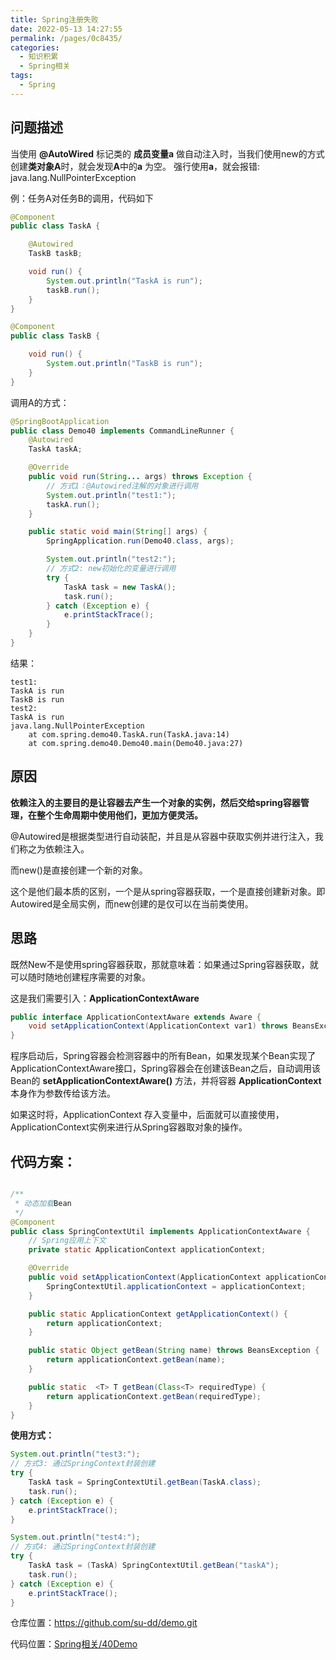 ```yaml
---
title: Spring注册失败
date: 2022-05-13 14:27:55
permalink: /pages/0c8435/
categories:
  - 知识积累
  - Spring相关
tags:
  - Spring
---
```


## 问题描述
当使用 **@AutoWired** 标记类的 **成员变量a** 做自动注入时，当我们使用new的方式创建**类对象A**时，就会发现**A**中的**a** 为空。
强行使用**a**，就会报错: java.lang.NullPointerException

例：任务A对任务B的调用，代码如下

```java
@Component
public class TaskA {

    @Autowired
    TaskB taskB;

    void run() {
        System.out.println("TaskA is run");
        taskB.run();
    }
}
```

```java
@Component
public class TaskB {

    void run() {
        System.out.println("TaskB is run");
    }
}
```
调用A的方式：
```java
@SpringBootApplication
public class Demo40 implements CommandLineRunner {
    @Autowired
    TaskA taskA;

    @Override
    public void run(String... args) throws Exception {
        // 方式1：@Autowired注解的对象进行调用
        System.out.println("test1:");
        taskA.run();
    }

    public static void main(String[] args) {
        SpringApplication.run(Demo40.class, args);

        System.out.println("test2:");
        // 方式2: new初始化的变量进行调用
        try {
            TaskA task = new TaskA();
            task.run();
        } catch (Exception e) {
            e.printStackTrace();
        }
    }
}
```

结果：
```
test1:
TaskA is run
TaskB is run
test2:
TaskA is run
java.lang.NullPointerException
	at com.spring.demo40.TaskA.run(TaskA.java:14)
	at com.spring.demo40.Demo40.main(Demo40.java:27)
```

## 原因

**依赖注入的主要目的是让容器去产生一个对象的实例，然后交给spring容器管理，在整个生命周期中使用他们，更加方便灵活。**

@Autowired是根据类型进行自动装配，并且是从容器中获取实例并进行注入，我们称之为依赖注入。
     
而new()是直接创建一个新的对象。

这个是他们最本质的区别，一个是从spring容器获取，一个是直接创建新对象。即Autowired是全局实例，而new创建的是仅可以在当前类使用。

## 思路
既然New不是使用spring容器获取，那就意味着：如果通过Spring容器获取，就可以随时随地创建程序需要的对象。

这是我们需要引入：**ApplicationContextAware**

```java
public interface ApplicationContextAware extends Aware {
    void setApplicationContext(ApplicationContext var1) throws BeansException;
}
```

程序启动后，Spring容器会检测容器中的所有Bean，如果发现某个Bean实现了ApplicationContextAware接口，Spring容器会在创建该Bean之后，自动调用该Bean的 **setApplicationContextAware()** 方法，并将容器 **ApplicationContext** 本身作为参数传给该方法。

如果这时将，ApplicationContext 存入变量中，后面就可以直接使用，ApplicationContext实例来进行从Spring容器取对象的操作。


## 代码方案：
```java

/**
 * 动态加载Bean
 */
@Component
public class SpringContextUtil implements ApplicationContextAware {
    // Spring应用上下文
    private static ApplicationContext applicationContext;

    @Override
    public void setApplicationContext(ApplicationContext applicationContext) throws BeansException {
        SpringContextUtil.applicationContext = applicationContext;
    }

    public static ApplicationContext getApplicationContext() {
        return applicationContext;
    }

    public static Object getBean(String name) throws BeansException {
        return applicationContext.getBean(name);
    }

    public static  <T> T getBean(Class<T> requiredType) {
        return applicationContext.getBean(requiredType);
    }
}

```

**使用方式：**
```java
System.out.println("test3:");
// 方式3: 通过SpringContext封装创建
try {
    TaskA task = SpringContextUtil.getBean(TaskA.class);
    task.run();
} catch (Exception e) {
    e.printStackTrace();
}

System.out.println("test4:");
// 方式4: 通过SpringContext封装创建
try {
    TaskA task = (TaskA) SpringContextUtil.getBean("taskA");
    task.run();
} catch (Exception e) {
    e.printStackTrace();
}
```

仓库位置：<https://github.com/su-dd/demo.git>

代码位置：[Spring相关/40Demo](https://github.com/su-dd/demo/tree/main/Spring%E7%9B%B8%E5%85%B3/40Demo)